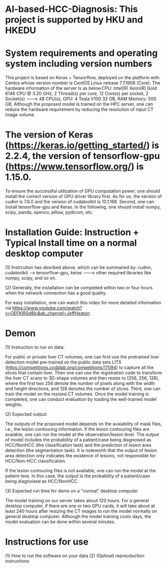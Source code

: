 # AI-based-HCC-Diagnosis:  This project is supported by HKU and HKEDU

# System requirements and operating system including version numbers
This project is based on Keras + Tensorflow, deployed on the platform with Centos whose version number is CentOS Linux release 7.7.1908 (Core). The hardware information of the server is as below.CPU: Intel(R) Xeon(R)  Gold 6146 CPU @ 3.20 GHz, 2 Thread(s) per core, 12 Core(s) per socket, 2 Socket(s)  ---> 48 CPU(s), GPU: 4 Tesla V100 32 GB, RAM Memory: 500 GB. Although the proposed model is trained on the HPC server, one can reduce the hardware requirement by reducing the resolution of input CT image volume. 

# The version of Keras (https://keras.io/getting_started/) is 2.2.4, the version of tensorflow-gpu (https://www.tensorflow.org/) is 1.15.0. 
To ensure the successful utilization of GPU computation power, one should install the correct version of GPU driver library first. As for us, the version of cudnn is 7.6.0 and the version of cudatoolkit is 10.1.168. Second, one can install tensorflow-gpu and Keras. In the following, one should install numpy, scipy, panda, opencv, pillow, pydicom, etc. 

# Installation Guide: Instruction + Typical Install time on a normal desktop computer
(1) Instrcution has desribed above, which can be summaried by: cudnn, cudatoolkit --> tensorflow-gpu, keras ---> other required libraries like numpy, scipy, and so on.

(2) Generally, the installation can be completed within two or four hours when the network connection has a good quality.

For easy installation, one can watch this video for more detailed information via 
https://www.youtube.com/watch?v=OEFKlRSd8Ic&ab_channel=JeffHeaton.

# Demon
(1) Instruction to run on data: 

For public or private liver CT volumes, one can first use the pretrained liver detection model pre-trained on the public data sets LITS (https://competitions.codalab.org/competitions/17094) to capture all the slices that contain liver. Then one can use the registration code to transform the liver CT scans to 3D-shape volumes and then resize to (256, 256, 128), where the first two 256 denote the number of pixels along with the width and height directions, and 128 denotes the number of slices. Third, one can train the model on the resized CT volumes. Once the model training is completed, one can conduct evaluation by loading the well-trained model weights.  

(2) Expected output:

The outputs of the proposed model depends on the avaiability of mask files, i.e., the lesion contouring information. If the lesion contouring files are avaiable, one can run the model at the observation/lesion level. The output of model includes the probability of a patient/case being diagnoised as HCC/NonHCC (the classification task) and the prediction of lesion area detection (the segmentation task). It is noteworth that the output of lesion area detection only indicates the existence of lesions, not responsible for HCC/Non-HCC classification.

If the lesion contouring files is not available, one can run the model at the patient leve. In this case, the output is the probability of a patient/case being diagnoised as HCC/NonHCC.

(3) Expected run time for demo on a "normal" desktop computer

The model training on our server takes about 120 hours. For a general desktop computer, if there are one or two GPU cards, it will take about at least 240 hours after resizing the CT images to run the model normally on general desktop computer. Although the model training costs days, the model evaluation can be done within several minutes. 

# Instructions for use
(1) How to run the software on your data
(2) (Optinal) repreoduction instructions
